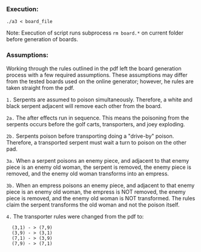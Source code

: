 ### Execution:
```
./a3 < board_file
```
Note: Execution of script runs subprocess ```rm board.*``` on current folder before generation of boards.

### Assumptions:
Working through the rules outlined in the pdf left the board generation process
with a few required assumptions. These assumptions may differ from the tested 
boards used on the online generator; however, he rules are taken straight from 
the pdf.

```1.``` Serpents are assumed to poison simultaneously. Therefore, a white and black 
serpent adjacent will remove each other from the board.

```2a.``` The after effects run in sequence. This means the poisoning from the 
serpents occurs before the golf carts, transporters, and joey exploding.

```2b.``` Serpents poison before transporting doing a "drive-by" poison. Therefore,
a transported serpent must wait a turn to poison on the other pad.

```3a.``` When a serpent poisons an enemy piece, and adjacent to that enemy piece is an enemy old woman, the serpent is removed, the enemy piece is removed, and the 
enemy old woman transforms into an empress.

```3b.``` When an empress poisons an enemy piece, and adjacent to that enemy piece is an enemy old woman, the empress is NOT removed, the enemy piece is removed, and 
the enemy old woman is NOT transformed. The rules claim the serpent transforms 
the old woman and not the poison itself.

```4.``` The transporter rules were changed from the pdf to:
```
  (3,1) - > (7,9)
  (3,9) - > (3,1)
  (7,1) - > (3,9)
  (7,9) - > (7,1)
```